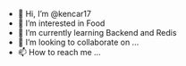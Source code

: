 - 👋 Hi, I’m @kencar17
- 👀 I’m interested in Food
- 🌱 I’m currently learning Backend and Redis
- 💞️ I’m looking to collaborate on ...
- 📫 How to reach me ...

<!---
kencar17/kencar17 is a ✨ special ✨ repository because its `README.md` (this file) appears on your GitHub profile.
You can click the Preview link to take a look at your changes.
--->

